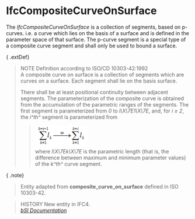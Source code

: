 IfcCompositeCurveOnSurface
==========================
The _IfcCompositeCurveOnSurface_ is a collection of segments, based on
p-curves. i.e. a curve which lies on the basis of a surface and is defined in
the parameter space of that surface. The p-curve segment is a special type of
a composite curve segment and shall only be used to bound a surface.  
  
{ .extDef}  
> NOTE Definition according to ISO/CD 10303-42:1992  
> A composite curve on surface is a collection of segments which are curves on
> a surface. Each segment shall lie on the basis surface.  
>  
> There shall be at least positional continuity between adjacent segments. The
> parameterization of the composite curve is obtained from the accumulation of
> the parametric ranges of the segments. The first segment is parameterized
> from _0_ to _l\X\7E1\X\7E_, and, for _i ≥ 2_, the _i^th^_ segment is
> parameterized from  
>  
>> ![formula](../figures/ifccompositecurveonsurface-math1.gif)  
> where _l\X\7Ek\X\7E_ is the parametric length (that is, the difference
> between maximum and minimum parameter values) of the _k^th^_ curve segment.  
>  
  
  
{ .note}  
> Entity adapted from **composite_curve_on_surface** defined in ISO 10303-42.  
  
> HISTORY  New entity in IFC4.  
[ _bSI
Documentation_](https://standards.buildingsmart.org/IFC/DEV/IFC4_2/FINAL/HTML/schema/ifcgeometryresource/lexical/ifccompositecurveonsurface.htm)


